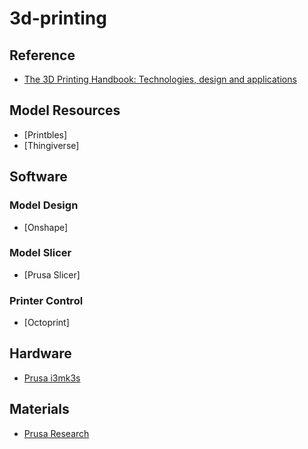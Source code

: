 # 3d-printing

## Reference
- [The 3D Printing Handbook: Technologies, design and applications](https://www.hubs.com/3d-printing-handbook/)

## Model Resources
- [Printbles]
- [Thingiverse]

## Software

### Model Design
- [Onshape]

### Model Slicer
- [Prusa Slicer]

### Printer Control
- [Octoprint]

## Hardware
- [Prusa i3mk3s](https://www.prusa3d.com/product/original-prusa-i3-mk3s-kit-3/)

## Materials
- [Prusa Research](https://www.prusa3d.com)
